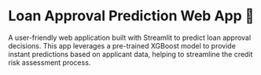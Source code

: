 # Loan Approval Prediction Web App 🏦

A user-friendly web application built with Streamlit to predict loan approval decisions. This app leverages a pre-trained XGBoost model to provide instant predictions based on applicant data, helping to streamline the credit risk assessment process.

